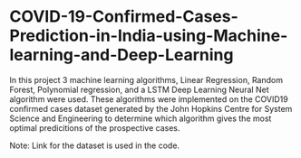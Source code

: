 # COVID-19-Confirmed-Cases-Prediction-in-India-using-Machine-learning-and-Deep-Learning
In this project 3 machine learning algorithms, Linear Regression, Random
Forest, Polynomial regression, and a LSTM Deep Learning Neural Net
algorithm were used. These algorithms were implemented on the COVID19 confirmed cases dataset generated by the John Hopkins Centre for
System Science and Engineering to determine which algorithm gives the
most optimal predicitions of the prospective cases.

Note: Link for the dataset is used in the code.
